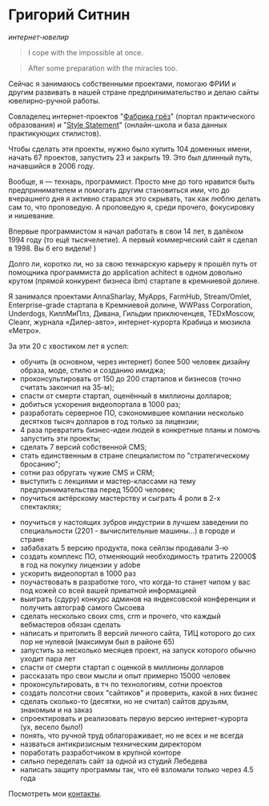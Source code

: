 # Григорий Ситнин

*интернет-ювелир*

> I cope with the impossible at once.

> After some preparation with the miracles too.

Сейчас я занимаюсь собственными проектами, помогаю ФРИИ и другим развивать в нашей стране предпринимательство и делаю сайты ювелирно-ручной работы.

Совладелец интернет-проектов "[Фабрика грёз](http://DreamFab.ru)" (портал практического образования) и "[Style Statement](http://StyleStatement.ru)" (онлайн-школа и база данных практикующих стилистов).

Чтобы сделать эти проекты, нужно было купить 104 доменных имени, начать 67 проектов, запустить 23 и закрыть 19. Это был длинный путь, начавшийся в 2006 году.

Вообще, я — технарь, программист. Просто мне до того нравится быть предпринимателем и помогать другим становиться ими, что до вчерашнего дня я активно старался это скрывать, так как люблю делать сам то, что проповедую. А проповедую я, среди прочего, фокусировку и нишевание. 

Впервые программистом я начал работать в свои 14 лет, в далёком 1994 году (то ещё тысячелетие). А первый коммерческий сайт я сделал в 1998. Вы б его видели! )

Долго ли, коротко ли, но за свою технарскую карьеру я прошёл путь от помощника программиста до application achitect в одном довольно крутом (прямой конкурент бизнеса ibm) стартапе в кремниевой долине. 

Я занимался проектами AnnaSharlay, MyApps, FarmHub, Stream/Omlet, Enterprise-grade стартапа в Кремниевой долине, WWPass Corporation, Underdogs, КиллМиПлз, Дивана, Гильдии приключенцев, TEDxMoscow, Cleanr, журнала «Дилер-авто», интернет-курорта Крабица и мюзикла «Метро».

За эти 20 с хвостиком лет я успел:

* обучить (в основном, через интернет) более 500 человек дизайну образа, моде, стилю и созданию имиджа;
* проконсультировать от 150 до 200 стартапов и бизнесов (точно считать закончил на 35-м);
* спасти от смерти стартап, оценённый в миллионы долларов;
* добиться ускорения видеопортала в 1000 раз;
* разработать серверное ПО, сэкономившее компании несколько десятков тысяч долларов в год только за лицензии;
* 4 раза превратить бизнес-идеи людей в конкретные планы и помочь запустить эти проекты;
* сделать 7 версий собственной CMS;
* стать единственным в стране специалистом по "стратегическому бросанию";
* сотни раз обругать чужие CMS и CRM;
* выступить с лекциями и мастер-классами на тему предпринимательства перед 15000 человек;
* поучиться актёрскому мастерству и сыграть 4 роли в 2-х спектаклях;
- поучиться у настоящих зубров индустрии в лучшем заведении по специальности (2201 - вычислительные машины...) в городе и стране
- забабахать 5 версию продукта, пока сейлзы продавали 3-ю
- создать комплекс ПО, отменяющий необходимость тратить 22000$ в год на покупку лицензии у adobe
- ускорить видеопортал в 1000 раз
- поучаствовать в разработке того, что когда-то станет чипом у вас под кожей со всей вашей приватной информацией
- выиграть (сдуру) конкурс админов на яндексовской конференции и получить автограф самого Сысоева
- сделать несколько своих cms, crm и прочего, что каждый вебмастеров обязан сделать
- написать и притопить 8 версий личного сайта, ТИЦ которого до сих пор не нулевой (максимум был в районе 65)
- запустить за несколько месяцев проект, на запуск которого обычно уходит пара лет
- спасти от смерти стартап с оценкой в миллионы долларов
- рассказать про свои мысли и опыт примерно 15000 человек
- проконсультировать, в тч по технологиям, сотни проектов
- создать полсотни своих "сайтиков" и проверить, какой в них бизнес
- сделать сколько-то (десятки, но не считал) сайтов друзьям, знакомым и на заказ
- спроектировать и реализовать первую версию интернет-курорта (ух, весело было!)
- понять, что ручной труд облагораживает, но не всех и не всегда
- назваться антикризисным техническим директором
- поработать разработчиком в крупной конторе
- сильно переделать сайт за одной из студий Лебедева
- написать защиту программы так, что её взломали только через 4.5 года

Посмотреть мои [контакты](/contacts/).
